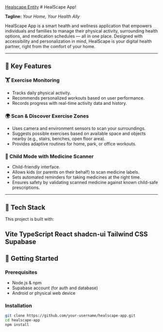 [Healscape Entity](https://github.com/user-attachments/assets/14ccd2e5-a0b9-4b68-8461-9de2d0c71fa0) # HealScape App!


**Tagline:** _Your Home, Your Health Ally_

HealScape App is a smart health and wellness application that empowers individuals and families to manage their physical activity, surrounding health options, and medication schedules — all in one place. Designed with accessibility and personalization in mind, HealScape is your digital health partner, right from the comfort of your home.

---

## 🌟 Key Features

### 🏋️ Exercise Monitoring
- Tracks daily physical activity.
- Recommends personalized workouts based on user performance.
- Records progress with real-time activity data and history.

### 🌍 Scan & Discover Exercise Zones
- Uses camera and environment sensors to scan your surroundings.
- Suggests possible exercises based on available space and objects nearby (e.g., stairs, benches, open floor area).
- Provides adaptive routines for home, park, or office workouts.

### 👶 Child Mode with Medicine Scanner
- Child-friendly interface.
- Allows kids (or parents on their behalf) to scan medicine labels.
- Sets automated reminders for taking medicines at the right time.
- Ensures safety by validating scanned medicine against known child-safe prescriptions.

---

## 📱 Tech Stack

This project is built with:

Vite
TypeScript
React
shadcn-ui
Tailwind CSS
Supabase
---

## 🚀 Getting Started

### Prerequisites
- Node.js & npm
- Supabase account (for auth and database)
- Android or physical web device

### Installation

```bash
git clone https://github.com/your-username/healscape-app.git
cd healscape-app
npm install

